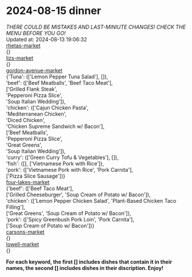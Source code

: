 # 2024-08-15 dinner  
*THERE COULD BE MISTAKES AND LAST-MINIUTE CHANGES! CHECK THE MENU BEFORE YOU GO!*  
Updated at: 2024-08-13 19:06:32  
[rhetas-market](https://wisc-housingdining.nutrislice.com/menu/rhetas-market/dinner/2024-08-15)  
{}  
[lizs-market](https://wisc-housingdining.nutrislice.com/menu/lizs-market/dinner/2024-08-15)  
{}  
[gordon-avenue-market](https://wisc-housingdining.nutrislice.com/menu/gordon-avenue-market/dinner/2024-08-15)  
{'Tuna': (['Lemon Pepper Tuna Salad'], []),  
 'beef': (['Beef Meatballs', 'Beef Taco Meat'],  
          ['Grilled Flank Steak',  
           'Pepperoni Pizza Slice',  
           'Soup Italian Wedding']),  
 'chicken': (['Cajun Chicken Pasta',  
              'Mediterranean Chicken',  
              'Diced Chicken',  
              'Chicken Supreme Sandwich w/ Bacon'],  
             ['Beef Meatballs',  
              'Pepperoni Pizza Slice',  
              'Great Greens',  
              'Soup Italian Wedding']),  
 'curry': (['Green Curry Tofu & Vegetables'], []),  
 'fish': ([], ['Vietnamese Pork with Rice']),  
 'pork': (['Vietnamese Pork with Rice', 'Pork Carnita'],  
          ['Pizza Slice Sausage'])}  
[four-lakes-market](https://wisc-housingdining.nutrislice.com/menu/four-lakes-market/dinner/2024-08-15)  
{'beef': (['Beef Taco Meat'],  
          ['Grilled Cheeseburger', 'Soup Cream of Potato w/ Bacon']),  
 'chicken': (['Lemon Pepper Chicken Salad', 'Plant-Based Chicken Taco Filling'],  
             ['Great Greens', 'Soup Cream of Potato w/ Bacon']),  
 'pork': (['Spicy Greenbush Pork Loin', 'Pork Carnita'],  
          ['Soup Cream of Potato w/ Bacon'])}  
[carsons-market](https://wisc-housingdining.nutrislice.com/menu/carsons-market/dinner/2024-08-15)  
{}  
[lowell-market](https://wisc-housingdining.nutrislice.com/menu/lowell-market/dinner/2024-08-15)  
{}  
  
**For each keyword, the first [] includes dishes that contain it in their names, the second [] includes dishes in their discription. Enjoy!**  

